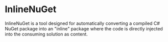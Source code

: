 ﻿InlineNuGet
==============

InlineNuGet is a tool designed for automatically converting a compiled C# NuGet package into an "inline" package where the code is directly injected into the consuming solution as content.